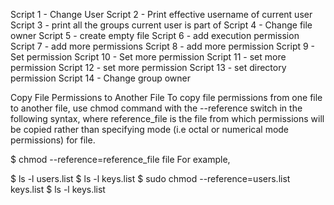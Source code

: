 Script 1 - Change User
Script 2 - Print effective username of current user
Script 3 - print all the groups current user is part of
Script 4 - Change file owner
Script 5 - create empty file
Script 6 - add execution permission
Script 7 - add more permissions
Script 8 - add more permission
Script 9 - Set permission
Script 10 - Set more permission
Script 11 - set more permission
Script 12 - set more permission
Script 13 - set directory permission
Script 14 - Change group owner


Copy File Permissions to Another File
To copy file permissions from one file to another file, use chmod command with the --reference switch in the following syntax, where reference_file is the file from which permissions will be copied rather than specifying mode (i.e octal or numerical mode permissions) for file.

$ chmod --reference=reference_file file
For example,

$ ls -l users.list
$ ls -l keys.list
$ sudo chmod --reference=users.list keys.list
$ ls -l keys.list

